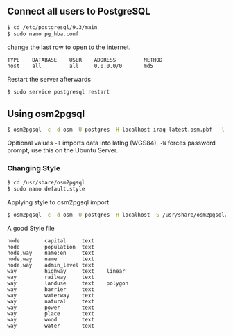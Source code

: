 ## Connect all users to PostgreSQL

```bash
$ cd /etc/postgresql/9.3/main
$ sudo nano pg_hba.conf
```
change the last row to open to the internet.

```bash
TYPE    DATABASE    USER    ADDRESS         METHOD
host    all         all     0.0.0.0/0       md5
```

Restart the server afterwards

```bash
$ sudo service postgresql restart
```

## Using osm2pgsql

```bash
$ osm2pgsql -c -d osm -U postgres -H localhost iraq-latest.osm.pbf  -l -W
```
Opitional values ``-l`` imports data into latlng (WGS84), ``-W`` forces password prompt, use this on the Ubuntu Server.


### Changing Style

```bash
$ cd /usr/share/osm2pgsql
$ sudo nano default.style
```

Applying style to osm2pgsql import

```bash
$ osm2pgsql -c -d osm -U postgres -H localhost -S /usr/share/osm2pgsql/roads.style iraq-latest.osm.pbf
```

A good Style file

```text
node        capital     text
node        population  text
node,way    name:en     text
node,way    name        text
node,way    admin_level text
way         highway     text    linear
way         railway     text
way         landuse     text    polygon
way         barrier     text
way         waterway    text
way         natural     text
way         power       text
way         place       text
way         wood        text
way         water       text
```
